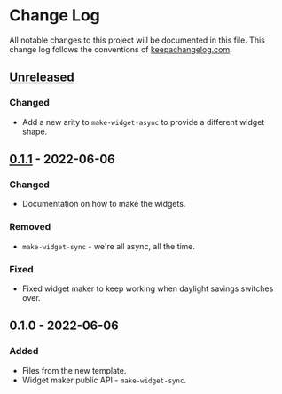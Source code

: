 # Change Log
All notable changes to this project will be documented in this file. This change log follows the conventions of [keepachangelog.com](http://keepachangelog.com/).

## [Unreleased]
### Changed
- Add a new arity to `make-widget-async` to provide a different widget shape.

## [0.1.1] - 2022-06-06
### Changed
- Documentation on how to make the widgets.

### Removed
- `make-widget-sync` - we're all async, all the time.

### Fixed
- Fixed widget maker to keep working when daylight savings switches over.

## 0.1.0 - 2022-06-06
### Added
- Files from the new template.
- Widget maker public API - `make-widget-sync`.

[Unreleased]: https://sourcehost.site/your-name/clj-workshop/compare/0.1.1...HEAD
[0.1.1]: https://sourcehost.site/your-name/clj-workshop/compare/0.1.0...0.1.1
